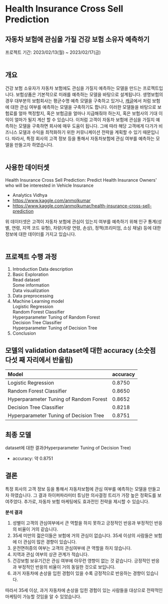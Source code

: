 # Health Insurance Cross Sell Prediction
## 자동차 보험에 관심을 가질 건강 보험 소유자 예측하기
프로젝트 기간: 2023/02/13(월) ~ 2023/02/17(금)  
<br/>
## 개요
건강 보험 소유자가 자동차 보험에도 관심을 가질지 예측하는 모델을 만드는 프로젝트입니다. 보험상품은 기본적으로 미래를 예측하는 모델을 바탕으로 설계됩니다. 생명보험의 경우 대부분의 보험회사는 평균수명 예측 모델을 구축하고 있거나, [캐글](https://www.kaggle.com/anmolkumar/health-insurance-cross-sell-prediction)에서 처럼 보험에 대한 관심 여부를 예측하는 모델을 구축하기도 합니다. 이러한 모델들을 바탕으로 보험료를 얼마 책정할지, 혹은 보험금을 얼마나 지급해줘야 하는지, 혹은 보험사의 기대 이익이 얼마가 될지 계산 할 수 있습니다. 이처럼 고객이 자동차 보험에 관심을 가질지 예측하는 모델을 구축하면 회사에 매우 도움이 됩니다. 그에 따라 해당 고객에게 다가가 비즈니스 모델과 수익을 최적화하기 위한 커뮤니케이션 전략을 계획할 수 있기 때문입니다. 따라서, 특정 회사의 고객 정보 등을 통해서 자동차보험에 관심 여부를 예측하는 모델을 만들고자 하였습니다.  
<br/>
## 사용한 데이터셋
Health Insurance Cross Sell Prediction: Predict Health Insurance Owners' who will be interested in Vehicle Insurance  
- Analytics Vidhya  
- https://www.kaggle.com/anmolkumar
- https://www.kaggle.com/anmolkumar/health-insurance-cross-sell-prediction  

위 데이터셋은 고객이 자동차 보험에 관심이 있는지 여부를 예측하기 위해 인구 통계(성별, 연령, 지역 코드 유형), 차량(차량 연령, 손상), 정책(프리미엄, 소싱 채널) 등에 대한 정보에 대한 데이터를 가지고 있습니다.  
<br/>
## 프로젝트 수행 과정
1. Introduction
Data description
2. Basic Exploration  
Read dataset  
Some information  
Data visualization  
3. Data preprocessing  
4. Machine Learning model  
Logistic Regression  
Random Forest Classifier  
Hyperparameter Tuning of Random Forest  
Decision Tree Classifier  
Hyperparameter Tuning of Decision Tree  
5. Conclusion
## 모델의 validation dataset에 대한 accuracy (소숫점 다섯 째 자리에서 반올림)
| Model | accuracy |
|:----------------------------------------|:-------|
| Logistic Regression                     | 0.8750 |
| Random Forest Classifier                | 0.8650 |
| Hyperparameter Tuning of Random Forest  | 0.8652 |
| Decision Tree Classifier                | 0.8218 |
| Hyperparameter Tuning of Decision Tree  | 0.8751 |
## 최종 모델
dataset에 대한 결과(Hyperparameter Tuning of Decision Tree)
- accuracy: 약 0.8751
## 결론
특정 회사의 고객 정보 등을 통해서 자동차보험에 관심 여부를 예측하는 모델을 만들고자 하였습니다. 그 결과 하이퍼파라미터 튜닝한 의사결정 트리가 가장 높은 정확도를 보여주었다. 추가로, 자동차 보험 마케팅에도 효과전인 전략을 제시할 수 있습니다.  

**분석 결과**  
1. 성별이 고객의 관심여부에서 큰 역할을 하지 못하고 긍정적인 반응과 부정적인 반응의 비율이 거의 같습니다.  
2. 35세 미만의 젊은이들은 보험에 거의 관심이 없습니다. 35세 이상의 사람들은 보험에 더 관심이 많은 경향이 있습니다.  
3. 운전면허증의 여부는 고객의 관심여부에 큰 역할을 하지 않습니다.  
4. 지역과 관심 여부의 상관 관계가 적습니다.  
5. 건강보험 보유기간은 관심 여부에 아무런 영향이 없는 것 같습니다. 긍정적인 반응과 부정적인 반응의 비율이 거의 동일한 것으로 보입니다.  
6. 과거 자동차에 손상을 입힌 경험이 있을 수록 긍정적으로 반응하는 경향이 있습니다.  

따라서 35세 이상, 과거 자동차에 손상을 입힌 경험이 있는 사람들을 대상으로 전략적인 마케팅이 가능할 것임을 알 수 있었습니다.
